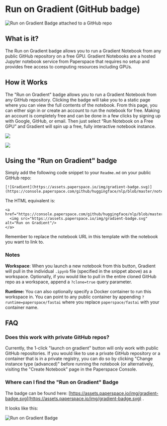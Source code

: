 # Run on Gradient \(GitHub badge\)

![Run on Gradient Badge attached to a GitHub repo](../.gitbook/assets/screen-shot-2020-02-17-at-8.47.13-pm.png)





## What is it?

The Run on Gradient badge allows you to run a Gradient Notebook from any public GitHub repository on a free GPU. Gradient Notebooks are a hosted Jupyter notebook service from Paperspace that requires no setup and provides free access to computing resources including GPUs.

## How it Works

The "Run on Gradient" badge allows you to run a Gradient Notebook from any GitHub repository. Clicking the badge will take you to a static page where you can view the full contents of the notebook. From this page, you can either sign in or create an account to run the notebook for free. Making an account is completely free and can be done in a few clicks by signing up with Google, GitHub, or email. Then just select “Run Notebook on a Free GPU” and Gradient will spin up a free, fully interactive notebook instance.

![](../.gitbook/assets/screen-shot-2020-08-19-at-9.47.39-am.png)

![](../.gitbook/assets/screen-shot-2020-08-19-at-9.47.54-am.png)

## Using the "Run on Gradient" badge

Simply add the following code snippet to your `Readme.md` on your public GitHub repo:

```text
[![Gradient](https://assets.paperspace.io/img/gradient-badge.svg)](https://console.paperspace.com/github/huggingface/nlp/blob/master/notebooks/Overview.ipynb)
```

The HTML equivalent is:

```text
<a href="https://console.paperspace.com/github/huggingface/nlp/blob/master/notebooks/Overview.ipynb">
  <img src="https://assets.paperspace.io/img/gradient-badge.svg" alt="Run on Gradient"/>
</a>
```

Remember to replace the notebook URL in this template with the notebook you want to link to.

### **Notes**

**Workspace**: When you launch a new notebook from this button, Gradient will pull in the individual `.ipynb` file \(specified in the snippet above\) as a workspace. Optionally, if you would like to pull in the entire cloned GitHub repo as a workspace, append a `?clone=true` query parameter.  
  
**Runtime:** You can also optionally specify a Docker container to run this workspace in. You can point to any public container by appending `?runtime=paperspace/fastai` where you replace `paperspace/fastai` with your container name.  


## **FAQ**

### Does this work with private GitHub repos?

Currently, the 1-click "launch on gradient" button will only work with public GitHub repositories. If you would like to use a private GitHub repository or a container that is in a private registry, you can do so by clicking "Change instance type \(advanced\)" before running the notebook \(or alternatively, visiting the "Create Notebook" page in the Paperspace Console. 

### Where can I find the "Run on Gradient" Badge

The badge can be found here: [https://assets.paperspace.io/img/gradient-badge.svg](https://assets.paperspace.io/img/gradient-badge.svg) . 

It looks like this:

![Run on Gradient Badge](https://assets.paperspace.io/img/gradient-badge.svg)



